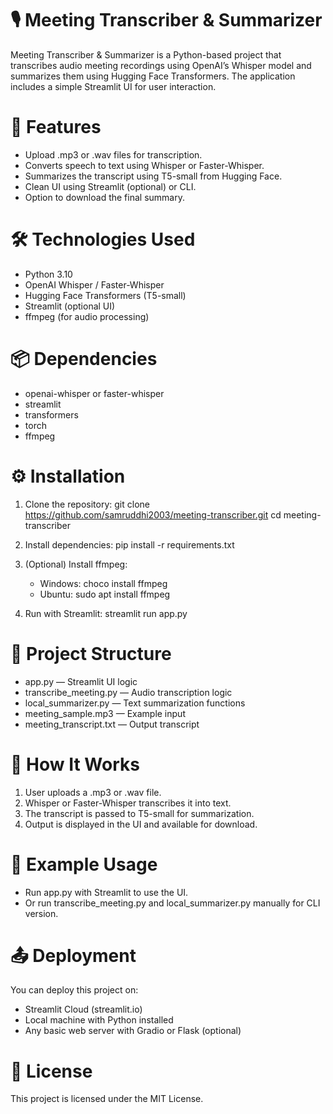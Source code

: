 # 🎙️ Meeting Transcriber & Summarizer
Meeting Transcriber & Summarizer is a Python-based project that transcribes audio meeting recordings using OpenAI’s Whisper model and summarizes them using Hugging Face Transformers. The application includes a simple Streamlit UI for user interaction.
# 🚀 Features

- Upload .mp3 or .wav files for transcription.
- Converts speech to text using Whisper or Faster-Whisper.
- Summarizes the transcript using T5-small from Hugging Face.
- Clean UI using Streamlit (optional) or CLI.
- Option to download the final summary.

# 🛠️ Technologies Used

- Python 3.10
- OpenAI Whisper / Faster-Whisper
- Hugging Face Transformers (T5-small)
- Streamlit (optional UI)
- ffmpeg (for audio processing)

# 📦 Dependencies

- openai-whisper or faster-whisper
- streamlit
- transformers
- torch
- ffmpeg

# ⚙️ Installation
1. Clone the repository:
    git clone https://github.com/samruddhi2003/meeting-transcriber.git
    cd meeting-transcriber

2. Install dependencies:
    pip install -r requirements.txt

3. (Optional) Install ffmpeg:
    - Windows: choco install ffmpeg
    - Ubuntu: sudo apt install ffmpeg

4. Run with Streamlit:
    streamlit run app.py

# 📁 Project Structure

- app.py — Streamlit UI logic
- transcribe_meeting.py — Audio transcription logic
- local_summarizer.py — Text summarization functions
- meeting_sample.mp3 — Example input
- meeting_transcript.txt — Output transcript

# 🧪 How It Works

1. User uploads a .mp3 or .wav file.
2. Whisper or Faster-Whisper transcribes it into text.
3. The transcript is passed to T5-small for summarization.
4. Output is displayed in the UI and available for download.

# 📄 Example Usage

- Run app.py with Streamlit to use the UI.
- Or run transcribe_meeting.py and local_summarizer.py manually for CLI version.

# 📤 Deployment

You can deploy this project on:
- Streamlit Cloud (streamlit.io)
- Local machine with Python installed
- Any basic web server with Gradio or Flask (optional)

# 📜 License
This project is licensed under the MIT License.
